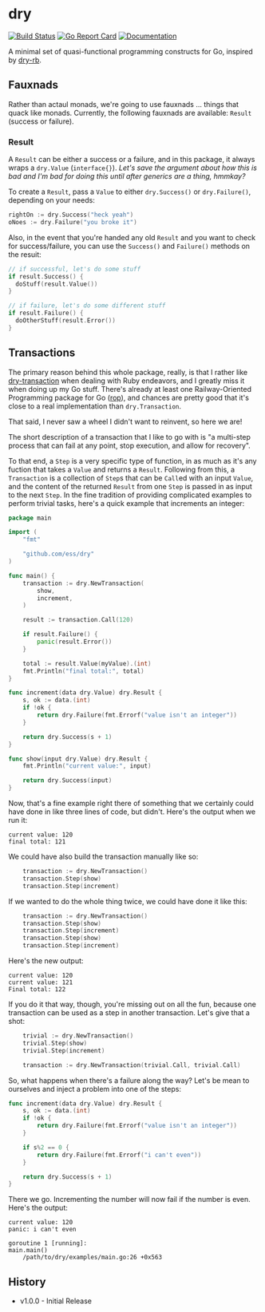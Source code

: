 # dry #

[![Build Status](https://travis-ci.org/ess/dry.svg?branch=master)](https://travis-ci.org/ess/dry)
[![Go Report Card](https://goreportcard.com/badge/github.com/ess/dry)](https://goreportcard.com/report/github.com/ess/dry)
[![Documentation](https://godoc.org/github.com/ess/dry?status.svg)](http://godoc.org/github.com/ess/dry)

A minimal set of quasi-functional programming constructs for Go, inspired by [dry-rb](https://dry-rb.org).


## Fauxnads ##

Rather than actaul monads, we're going to use fauxnads ... things that quack like monads. Currently, the following fauxnads are available: `Result` (success or failure).

### Result ###

A `Result` can be either a success or a failure, and in this package, it always wraps a `dry.Value` (`interface{}`). *Let's save the argument about how this is bad and I'm bad for doing this until after generics are a thing, hmmkay?*

To create a `Result`, pass a `Value` to either `dry.Success()` or `dry.Failure()`, depending on your needs:

```go
rightOn := dry.Success("heck yeah")
oNoes := dry.Failure("you broke it")

```

Also, in the event that you're handed any old `Result` and you want to check for success/failure, you can use the `Success()` and `Failure()` methods on the resuit:

```go
// if successful, let's do some stuff
if result.Success() {
  doStuff(result.Value())
}

// if failure, let's do some different stuff
if result.Failure() {
  doOtherStuff(result.Error())
}
```

## Transactions ##

The primary reason behind this whole package, really, is that I rather like [dry-transaction](https://dry-rb.org/gems/dry-transaction) when dealing with Ruby endeavors, and I greatly miss it when doing up my Go stuff. There's already at least one Railway-Oriented Programming package for Go ([rop](https://github.com/dc0d/rop)), and chances are pretty good that it's close to a real implementation than `dry.Transaction`.

That said, I never saw a wheel I didn't want to reinvent, so here we are!

The short description of a transaction that I like to go with is "a multi-step process that can fail at any point, stop execution, and allow for recovery".

To that end, a `Step` is a very specific type of function, in as much as it's any fuction that takes a `Value` and returns a `Result`. Following from this, a `Transaction` is a collection of `Step`s that can be `Call`ed with an input `Value`, and the content of the returned `Result` from one `Step` is passed in as input to the next `Step`. In the fine tradition of providing complicated examples to perform trivial tasks, here's a quick example that increments an integer:

```go
package main

import (
	"fmt"

	"github.com/ess/dry"
)

func main() {
	transaction := dry.NewTransaction(
		show,
		increment,
	)

	result := transaction.Call(120)

	if result.Failure() {
		panic(result.Error())
	}

	total := result.Value(myValue).(int)
	fmt.Println("final total:", total)
}

func increment(data dry.Value) dry.Result {
	s, ok := data.(int)
	if !ok {
		return dry.Failure(fmt.Errorf("value isn't an integer"))
	}

	return dry.Success(s + 1)
}

func show(input dry.Value) dry.Result {
	fmt.Println("current value:", input)

	return dry.Success(input)
}
```

Now, that's a fine example right there of something that we certainly could have done in like three lines of code, but didn't. Here's the output when we run it:

```
current value: 120
final total: 121
```

We could have also build the transaction manually like so:

```go
	transaction := dry.NewTransaction()
	transaction.Step(show)
	transaction.Step(increment)
```

If we wanted to do the whole thing twice, we could have done it like this:

```go
	transaction := dry.NewTransaction()
	transaction.Step(show)
	transaction.Step(increment)
	transaction.Step(show)
	transaction.Step(increment)
```

Here's the new output:

```
current value: 120
current value: 121
Final total: 122
```

If you do it that way, though, you're missing out on all the fun, because one transaction can be used as a step in another transaction. Let's give that a shot:

```go
	trivial := dry.NewTransaction()
	trivial.Step(show)
	trivial.Step(increment)

	transaction := dry.NewTransaction(trivial.Call, trivial.Call)
```

So, what happens when there's a failure along the way? Let's be mean to ourselves and inject a problem into one of the steps:

```go
func increment(data dry.Value) dry.Result {
	s, ok := data.(int)
	if !ok {
		return dry.Failure(fmt.Errorf("value isn't an integer"))
	}

	if s%2 == 0 {
		return dry.Failure(fmt.Errorf("i can't even"))
	}

	return dry.Success(s + 1)
}
```

There we go. Incrementing the number will now fail if the number is even. Here's the output:

```
current value: 120
panic: i can't even

goroutine 1 [running]:
main.main()
	/path/to/dry/examples/main.go:26 +0x563
```

## History ##

* v1.0.0 - Initial Release
